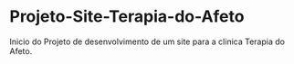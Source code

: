 # Projeto-Site-Terapia-do-Afeto
 Inicio do Projeto de desenvolvimento de um site para a clinica Terapia do Afeto.
